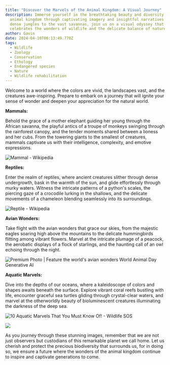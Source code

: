 ```yaml
---
title: "Discover the Marvels of the Animal Kingdom: A Visual Journey"
description: Immerse yourself in the breathtaking beauty and diversity of the
  animal kingdom through captivating imagery and insightful narratives. From the
  dense jungles to the vast savannas, join us on a visual odyssey that
  celebrates the wonders of wildlife and the delicate balance of nature.
author: Gavin
date: 2024-04-10T06:13:49.770Z
tags:
  - Wildlife
  - Zoology
  - Conservation
  - Ethology
  - Endangered species
  - Nature
  - Wildlife rehabilitation
---
```

Welcome to a world where the colors are vivid, the landscapes vast, and the creatures awe-inspiring. Prepare to embark on a journey that will ignite your sense of wonder and deepen your appreciation for the natural world.

**Mammals:**

Behold the grace of a mother elephant guiding her young through the African savanna, the playful antics of a troupe of monkeys swinging through the rainforest canopy, and the tender moments shared between a lioness and her cubs. From the towering giants to the smallest of creatures, mammals captivate us with their intelligence, complexity, and emotive expressions.

![Mammal - Wikipedia](https://upload.wikimedia.org/wikipedia/commons/a/a2/Mammal_Diversity_2011.png)

**Reptiles:**

Enter the realm of reptiles, where ancient creatures slither through dense undergrowth, bask in the warmth of the sun, and glide effortlessly through murky waters. Witness the intricate patterns of a python's scales, the piercing gaze of a crocodile lurking in the shallows, and the delicate movements of a chameleon blending seamlessly into its surroundings.

![Reptile - Wikipedia](https://upload.wikimedia.org/wikipedia/commons/4/43/Reptiles_2021_collage.jpg)

**Avian Wonders:**

Take flight with the avian wonders that grace our skies, from the majestic eagles soaring high above the mountains to the delicate hummingbirds flitting among vibrant flowers. Marvel at the intricate plumage of a peacock, the aerobatic displays of a flock of starlings, and the haunting call of an owl echoing through the night.

![Premium Photo | Feature the world's avian wonders World Animal Day  Generative AI](https://img.freepik.com/premium-photo/feature-world-s-avian-wonders-world-animal-day-generative-ai_983981-312.jpg)

**Aquatic Marvels:**

Dive into the depths of our oceans, where a kaleidoscope of colors and shapes awaits beneath the surface. Explore vibrant coral reefs bustling with life, encounter graceful sea turtles gliding through crystal-clear waters, and marvel at the otherworldly beauty of bioluminescent creatures illuminating the darkness of the deep sea.

![10 Aquatic Marvels That You Must Know Of! - Wildlife SOS](https://wildlifesos.org/wp-content/uploads/2022/04/Tardigrade.jpeg)

![](https://wildlifesos.org/wp-content/uploads/2022/04/Sea-cucumber.jpeg)

As you journey through these stunning images, remember that we are not just observers but custodians of this remarkable planet we call home. Let us cherish and protect the precious biodiversity that surrounds us, for in doing so, we ensure a future where the wonders of the animal kingdom continue to inspire and captivate generations to come.